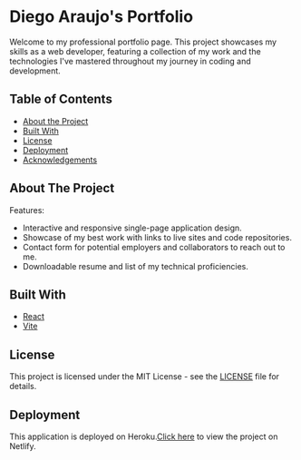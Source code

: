 # Diego Araujo's Portfolio

Welcome to my professional portfolio page. This project showcases my skills as a web developer, featuring a collection of my work and the technologies I've mastered throughout my journey in coding and development.

## Table of Contents

- [About the Project](#about-the-project)
- [Built With](#built-with)
- [License](#license)
- [Deployment](#Deployment)
- [Acknowledgements](#acknowledgements)

## About The Project

Features:

- Interactive and responsive single-page application design.
- Showcase of my best work with links to live sites and code repositories.
- Contact form for potential employers and collaborators to reach out to me.
- Downloadable resume and list of my technical proficiencies.

## Built With

- [React](https://reactjs.org/)
- [Vite](https://vitejs.dev/)

## License

This project is licensed under the MIT License - see the [LICENSE](LICENSE) file for details.

## Deployment

This application is deployed on Heroku.[Click here](https://diegoaraujo.netlify.app/) to view the project on Netlify.

